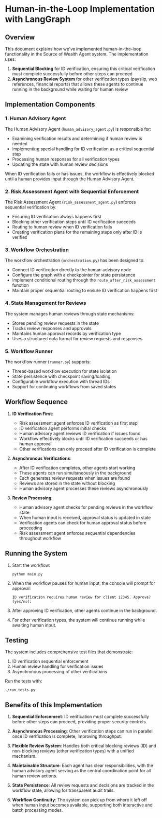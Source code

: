 # Human-in-the-Loop Implementation with LangGraph

## Overview

This document explains how we've implemented human-in-the-loop functionality in the Source of Wealth Agent system. The implementation uses:

1. **Sequential Blocking** for ID verification, ensuring this critical verification must complete successfully before other steps can proceed
2. **Asynchronous Review System** for other verification types (payslip, web references, financial reports) that allows these agents to continue running in the background while waiting for human review

## Implementation Components

### 1. Human Advisory Agent

The Human Advisory Agent (`human_advisory_agent.py`) is responsible for:

- Examining verification results and determining if human review is needed
- Implementing special handling for ID verification as a critical sequential step
- Processing human responses for all verification types
- Updating the state with human review decisions

When ID verification fails or has issues, the workflow is effectively blocked until a human provides input through the Human Advisory Agent.

### 2. Risk Assessment Agent with Sequential Enforcement

The Risk Assessment Agent (`risk_assessment_agent.py`) enforces sequential verification by:

- Ensuring ID verification always happens first
- Blocking other verification steps until ID verification succeeds
- Routing to human review when ID verification fails
- Creating verification plans for the remaining steps only after ID is verified

### 3. Workflow Orchestration

The workflow orchestration (`orchestration.py`) has been designed to:

- Connect ID verification directly to the human advisory node
- Configure the graph with a checkpointer for state persistence
- Implement conditional routing through the `route_after_risk_assessment` function
- Maintain proper sequential routing to ensure ID verification happens first

### 4. State Management for Reviews

The system manages human reviews through state mechanisms:

- Stores pending review requests in the state
- Tracks review responses and approvals
- Maintains human approval records by verification type
- Uses a structured data format for review requests and responses

### 5. Workflow Runner

The workflow runner (`runner.py`) supports:

- Thread-based workflow execution for state isolation
- State persistence with checkpoint saving/loading
- Configurable workflow execution with thread IDs
- Support for continuing workflows from saved states

## Workflow Sequence

1. **ID Verification First**:
   - Risk assessment agent enforces ID verification as first step
   - ID verification agent performs initial checks
   - Human advisory agent reviews ID verification if issues found
   - Workflow effectively blocks until ID verification succeeds or has human approval
   - Other verifications can only proceed after ID verification is complete

2. **Asynchronous Verifications**:
   - After ID verification completes, other agents start working
   - These agents can run simultaneously in the background
   - Each generates review requests when issues are found
   - Reviews are stored in the state without blocking
   - Human advisory agent processes these reviews asynchronously

3. **Review Processing**:
   - Human advisory agent checks for pending reviews in the workflow state
   - When human input is received, approval status is updated in state
   - Verification agents can check for human approval status before proceeding
   - Risk assessment agent enforces sequential dependencies throughout workflow

## Running the System

1. Start the workflow:
   ```
   python main.py
   ```

2. When the workflow pauses for human input, the console will prompt for approval:
   ```
   ID verification requires human review for client 12345. Approve? (yes/no):
   ```

3. After approving ID verification, other agents continue in the background.

4. For other verification types, the system will continue running while awaiting human input.

## Testing

The system includes comprehensive test files that demonstrate:

1. ID verification sequential enforcement
2. Human review handling for verification issues
3. Asynchronous processing of other verifications

Run the tests with:
```
./run_tests.py
```

## Benefits of this Implementation

1. **Sequential Enforcement**: ID verification must complete successfully before other steps can proceed, providing proper security controls.

2. **Asynchronous Processing**: Other verification steps can run in parallel once ID verification is complete, improving throughput.

3. **Flexible Review System**: Handles both critical blocking reviews (ID) and non-blocking reviews (other verification types) with a unified mechanism.

4. **Maintainable Structure**: Each agent has clear responsibilities, with the human advisory agent serving as the central coordination point for all human review actions.

5. **State Persistence**: All review requests and decisions are tracked in the workflow state, allowing for transparent audit trails.

6. **Workflow Continuity**: The system can pick up from where it left off when human input becomes available, supporting both interactive and batch processing modes.
